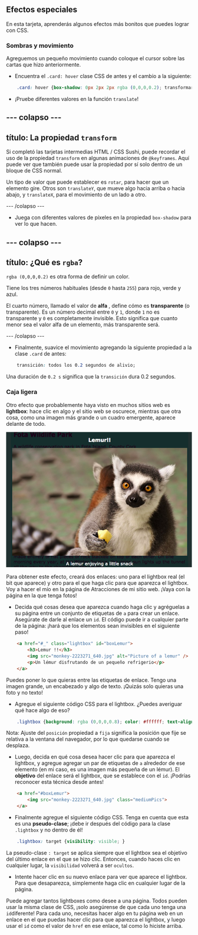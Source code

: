 ## Efectos especiales

En esta tarjeta, aprenderás algunos efectos más bonitos que puedes lograr con CSS.

### Sombras y movimiento

Agreguemos un pequeño movimiento cuando coloque el cursor sobre las cartas que hizo anteriormente.

+ Encuentra el `.card: hover` clase CSS de antes y el cambio a la siguiente:

```css
    .card: hover {box-shadow: 0px 2px 2px rgba (0,0,0,0.2); transformar: traducirY (-2px); }
```

+ ¡Pruebe diferentes valores en la función `translate`!

## \--- colapso \---

## título: La propiedad `transform`

Si completó las tarjetas intermedias HTML / CSS Sushi, puede recordar el uso de la propiedad `transform` en algunas animaciones de `@keyframes`. Aquí puede ver que también puede usar la propiedad por sí solo dentro de un bloque de CSS normal.

Un tipo de valor que puede establecer es `rotar`, para hacer que un elemento gire. Otros son `translateY`, que mueve algo hacia arriba o hacia abajo, y `translateX`, para el movimiento de un lado a otro.

\--- /colapso \---

+ Juega con diferentes valores de píxeles en la propiedad `box-shadow` para ver lo que hacen. 

## \--- colapso \---

## título: ¿Qué es `rgba`?

`rgba (0,0,0,0.2)` es otra forma de definir un color.

Tiene los tres números habituales (desde `0` hasta `255`) para rojo, verde y azul.

El cuarto número, llamado el valor de **alfa** , define cómo es **transparente** (o transparente). Es un número decimal entre `0` y `1`, donde `1` no es transparente y `0` es completamente invisible. Esto significa que cuanto menor sea el valor alfa de un elemento, más transparente será.

\--- /colapso \---

+ Finalmente, suavice el movimiento agregando la siguiente propiedad a la clase `.card` de antes: 

```css
    transición: todos los 0.2 segundos de alivio;
```

Una duración de `0.2 s` significa que la `transición` dura 0.2 segundos.

### Caja ligera

Otro efecto que probablemente haya visto en muchos sitios web es **lightbox**: hace clic en algo y el sitio web se oscurece, mientras que otra cosa, como una imagen más grande o un cuadro emergente, aparece delante de todo.

![Efecto de caja de luz en acción](images/lightboxLemur.png)

Para obtener este efecto, creará dos enlaces: uno para el lightbox real (el bit que aparece) y otro para el que haga clic para que aparezca el lightbox. Voy a hacer el mío en la página de Atracciones de mi sitio web. ¡Vaya con la página en la que tenga fotos!

+ Decida qué cosas desea que aparezca cuando haga clic y agréguelas a su página entre un conjunto de etiquetas de `a` para crear un enlace. Asegúrate de darle al enlace un `id`. El código puede ir a cualquier parte de la página: ¡hará que los elementos sean invisibles en el siguiente paso!

```html
    <a href="#_" class="lightbox" id="boxLemur">
        <h3>Lemur !!</h3>
        <img src="monkey-2223271_640.jpg" alt="Picture of a lemur" />
        <p>Un lémur disfrutando de un pequeño refrigerio</p>
    </a>
```

Puedes poner lo que quieras entre las etiquetas de enlace. Tengo una imagen grande, un encabezado y algo de texto. ¡Quizás solo quieras una foto y no texto!

+ Agregue el siguiente código CSS para el lightbox. ¿Puedes averiguar qué hace algo de eso?

```css
    .lightbox {background: rgba (0,0,0,0.8); color: #ffffff; text-align: center; texto-decoración: ninguno; ancho: 100%; altura: 100%; arriba: 0; izquierda: 0; posición: fija; visibilidad: oculta; índice z: 999; }
```

Nota: Ajuste del `posición` propiedad a `fija` significa la posición que fije se relativa a la ventana del navegador, por lo que quedarse cuando se desplaza.

+ Luego, decida en qué cosa desea hacer clic para que aparezca el lightbox, y agregue agregar un par de etiquetas de `a` alrededor de ese elemento (en mi caso, es una imagen más pequeña de un lémur). El **objetivo** del enlace será el lightbox, que se establece con el `id`. ¡Podrías reconocer esta técnica desde antes!

```html
    <a href="#boxLemur">
        <img src="monkey-2223271_640.jpg" class="mediumPics">
    </a>
```

+ Finalmente agregue el siguiente código CSS. Tenga en cuenta que esta es una **pseudo-clase**; ¡debe ir después del código para la clase `.lightbox` y no dentro de él!

```css
    .lightbox: target {visibility: visible; }
```

La pseudo-clase `: target` se aplica siempre que el lightbox sea el objetivo del último enlace en el que se hizo clic. Entonces, cuando haces clic en cualquier lugar, la `visibilidad` volverá a ser `ocultos`.

+ Intente hacer clic en su nuevo enlace para ver que aparece el lightbox. Para que desaparezca, simplemente haga clic en cualquier lugar de la página.

Puede agregar tantos lightboxes como desee a una página. Todos pueden usar la misma clase de CSS, ¡solo asegúrense de que cada uno tenga una `id`diferente! Para cada uno, necesitas hacer algo en tu página web en un enlace en el que puedas hacer clic para que aparezca el lightbox, y luego usar el `id` como el valor de `href` en ese enlace, tal como lo hiciste arriba.